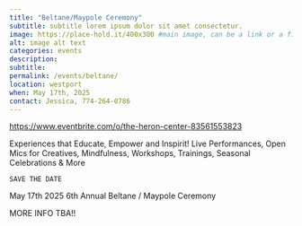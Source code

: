 ```yaml
---
title: "Beltane/Maypole Ceremony"
subtitle: subtitle lorem ipsum dolor sit amet consectetur.
image: https://place-hold.it/400x300 #main image, can be a link or a file in assets/img/portfolio
alt: image alt text
categories: events
description:
subtitle:
permalink: /events/beltane/
location: westport
when: May 17th, 2025
contact: Jessica, 774-264-0786
---
```


https://www.eventbrite.com/o/the-heron-center-83561553823


Experiences that Educate, Empower and Inspirit!
Live Performances, Open Mics for Creatives, Mindfulness, Workshops, Trainings, Seasonal Celebrations & More

    SAVE THE DATE

May 17th 2025
6th Annual Beltane / Maypole Ceremony

MORE INFO TBA!!
